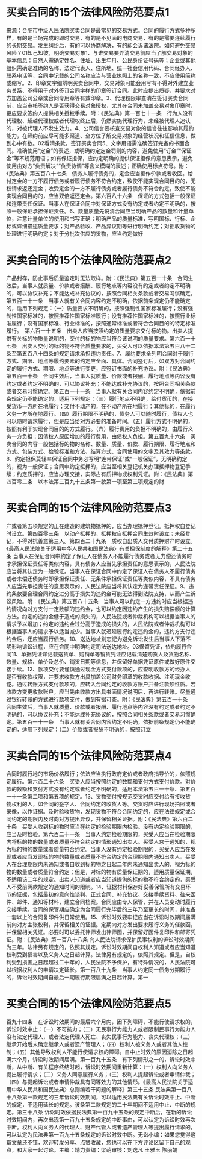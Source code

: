 # 买卖合同的15个法律风险防范要点1

来源：合肥市中级人民法院买卖合同是最常见的交易方式。合同的履行方式多种多样，有的是当场完成的即时交易，有的是不见面的电商交易，有的是需要连续履行的长期交易。发生纠纷后，有的可以协商解决，有的却会诉诸法院。如何避免交易风险？01知己知彼，明确交易对象1、与谁交易要弄清交易前应当了解交易对象的基本信息：自然人需确定姓名、住址、出生年月、公民身份证号码等；企业或其他组织需确定准确的名称、法定代表人、住所地、统一社会信用代码、合同经办人、联系电话等，合同中记载的公司名称应当与营业执照上的名称一致，不应使用简称或缩写。2、印章文字细辨明买卖合同中，交易对象可能会用写有不得对外建立业务关系、不得用于对外签订合同字样的印章签订合同。此时应提出质疑，并要求对方加盖公司公章或合同专用章等有效印章。3、代理权限审查清在签订买卖合同前，应当审核签约人是否获得交易对象授权，尤其在合同未加盖交易对象印章时，更应要求签约人提供相关授权手续。附：《民法典》第一百七十一条　行为人没有代理权、超越代理权或者代理权终止后，仍然实施代理行为，未经被代理人追认的，对被代理人不发生效力。4、公司信誉要核查交易对象的信誉往往影响其履约能力，在缔约前应尽可能多渠道、全方位了解交易对象的经营状况和征信信息，做到心中有数。02看清条款，签订买卖合同5、文字用语需准确签订完备的书面合同。准确使用“定金”的表述，或明确约定定金罚则的内容，避免使用“订金”“保证金”等不规范用语；如有保证担保，应约定明确的提供保证担保的意思表示，避免使用由对方“负责解决”“负责协调”等含义模糊的表述；正确使用标点符号。附：《民法典》第五百八十七条　债务人履行债务的，定金应当抵作价款或者收回。给付定金的一方不履行债务或者履行债务不符合约定，致使不能实现合同目的的，无权请求返还定金；收受定金的一方不履行债务或者履行债务不符合约定，致使不能实现合同目的的，应当双倍返还定金。第六百八十六条　保证的方式包括一般保证和连带责任保证。当事人在保证合同中对保证方式没有约定或者约定不明确的，按照一般保证承担保证责任。6、数量质量先说清合同应当明确产品的数量和计量单位，注意计量单位的使用和书写正确；明确产品的质量标准，写明国标、行标、企标或详细描述质量要求；对产品验收、产品异议期等进行明确约定；对拒收货物的处理进行明确约定；对于分批次供应的货物，应当约定做好

# 买卖合同的15个法律风险防范要点2

产品封存，防止事后质量鉴定时无法取样。附：《民法典》第五百一十条　合同生效后，当事人就质量、价款或者报酬、履行地点等内容没有约定或者约定不明确的，可以协议补充；不能达成补充协议的，按照合同相关条款或者交易习惯确定。第五百一十一条　当事人就有关合同内容约定不明确，依据前条规定仍不能确定的，适用下列规定：（一）质量要求不明确的，按照强制性国家标准履行；没有强制性国家标准的，按照推荐性国家标准履行；没有推荐性国家标准的，按照行业标准履行；没有国家标准、行业标准的，按照通常标准或者符合合同目的的特定标准履行。　第六百一十五条　出卖人应当按照约定的质量要求交付标的物。出卖人提供有关标的物质量说明的，交付的标的物应当符合该说明的质量要求。第六百一十七条　出卖人交付的标的物不符合质量要求的，买受人可以依据本法第五百八十二条至第五百八十四条的规定请求承担违约责任。7、履约要求全列明合同对于履行方式、期限、地点等履约要素的约定应全面、具体。合同签订后，如双方对合同约定的履行方式、期限、地点等进行变更，应签订书面的补充协议。附：《民法典》第五百一十条　合同生效后，当事人就质量、价款或者报酬、履行地点等内容没有约定或者约定不明确的，可以协议补充；不能达成补充协议的，按照合同相关条款或者交易习惯确定。第五百一十一条　当事人就有关合同内容约定不明确，依据前条规定仍不能确定的，适用下列规定：（三）履行地点不明确，给付货币的，在接受货币一方所在地履行；交付不动产的，在不动产所在地履行；其他标的，在履行义务一方所在地履行。（四）履行期限不明确的，债务人可以随时履行，债权人也可以随时请求履行，但是应当给对方必要的准备时间。（五）履行方式不明确的，按照有利于实现合同目的的方式履行。（六）履行费用的负担不明确的，由履行义务一方负担；因债权人原因增加的履行费用，由债权人负担。第五百九十六条　买卖合同的内容一般包括标的物的名称、数量、质量、价款、履行期限、履行地点和方式、包装方式、检验标准和方法、结算方式、合同使用的文字及其效力等条款。8、约定担保莫轻率保证合同中务必写明“连带保证”或“一般保证”，无明确约定的，视为一般保证；合同中约定抵押的，应当至相关登记机关办理抵押物登记手续；约定质押的，应当办理交接，实际占有质押物或权利凭证。附：《民法典》第四百零二条　以本法第三百九十五条第一款第一项至第三项规定的财

# 买卖合同的15个法律风险防范要点3

产或者第五项规定的正在建造的建筑物抵押的，应当办理抵押登记。抵押权自登记时设立。第四百零三条　以动产抵押的，抵押权自抵押合同生效时设立；未经登记，不得对抗善意第三人。第四百二十九条　质权自出质人交付质押财产时设立。《最高人民法院关于适用中华人民共和国民法典〉有关担保制度的解释》第二十五条 当事人在保证合同中约定了保证人在债务人不能履行债务或者无力偿还债务时才承担保证责任等类似内容，具有债务人应当先承担责任的意思表示的，人民法院应当将其认定为一般保证。当事人在保证合同中约定了保证人在债务人不履行债务或者未偿还债务时即承担保证责任、无条件承担保证责任等类似内容，不具有债务人应当先承担责任的意思表示的，人民法院应当将其认定为连带责任保证。9、违约条款要合理合同约定过分高于损失的违约金可能无法得到法院支持，从而产生诉讼风险。附：《民法典》第五百八十五条　当事人可以约定一方违约时应当根据违约情况向对方支付一定数额的违约金，也可以约定因违约产生的损失赔偿额的计算方法。约定的违约金低于造成的损失的，人民法院或者仲裁机构可以根据当事人的请求予以增加；约定的违约金过分高于造成的损失的，人民法院或者仲裁机构可以根据当事人的请求予以适当减少。当事人就迟延履行约定违约金的，违约方支付违约金后，还应当履行债务。10、送达地址别忘记为避免诉讼发生后当事人下落不明影响诉讼进程，应在合同中明确约定司法送达地址。03保留凭证，依约履行合同11、单据凭证详记载送货单、购销单等销货凭证应记载清楚购货人及货物名称、数量、规格、单价及总价、销货日期等信息，并保留好单据凭证原件或做好原件交接手续。12、款项交付要谨慎通过现金方式支付款项的，应查明收款方的经办人是否有收款权限，并要求收款方出具加盖公司财务印章的收款收据、注明现金收讫。通过转账方式支付款项的，应转入合同约定的收款方账户并备注款项性质。若收款方变更收款账户，应当先由收款方出具书面情况说明后，再进行转账。尽量通过银行转账的方式进行款项支付，做到有据可查。附：《民法典》第五百一十条　合同生效后，当事人就质量、价款或者报酬、履行地点等内容没有约定或者约定不明确的，可以协议补充；不能达成补充协议的，按照合同相关条款或者交易习惯确定。第五百一十一条　当事人就有关合同内容约定不明确，依据前条规定仍不能确定的，适用下列规定：（二）价款或者报酬不明确的，按照订立

# 买卖合同的15个法律风险防范要点4

合同时履行地的市场价格履行；依法应当执行政府定价或者政府指导价的，依照规定履行。第六百二十六条　买受人应当按照约定的数额和支付方式支付价款。对价款的数额和支付方式没有约定或者约定不明确的，适用本法第五百一十条、第五百一十一条第二项和第五项的规定。13、货物交付按规范交货时应交付给有接收货物权利的人，如合同的签字人、合同约定的收货人等。交货时应进行现场拍照或者录像，以作证据。及时验收货物，发现货物不符合合同约定的，应在法律规定或合同约定的期限内及时向对方提出异议，并保留相关证据。附：《民法典》第六百二十条　买受人收到标的物时应当在约定的检验期限内检验。没有约定检验期限的，应当及时检验。第六百二十一条　当事人约定检验期限的，买受人应当在检验期限内将标的物的数量或者质量不符合约定的情形通知出卖人。买受人怠于通知的，视为标的物的数量或者质量符合约定。当事人没有约定检验期限的，买受人应当在发现或者应当发现标的物的数量或者质量不符合约定的合理期限内通知出卖人。买受人在合理期限内未通知或者自收到标的物之日起二年内未通知出卖人的，视为标的物的数量或者质量符合约定；但是，对标的物有质量保证期的，适用质量保证期，不适用该二年的规定。出卖人知道或者应当知道提供的标的物不符合约定的，买受人不受前两款规定的通知时间的限制。14、证据材料保存好妥善保管所有交易环节的证据，包括最初的意向性谈判、正式合同、补充协议、交接手续资料、往来函件、邮件、通知等材料，建立合同档案。合同应由专人保管，并在人员变动时履行交接手续。合同的保管期应确定为合同履行完毕后的三年乃至更长的时间，并准备一套以上的合同复印件供日常使用。15、诉讼时效要牢记应当在诉讼时效期间届满前向对方主张权利，并保留相关的证据。定期向对方发出要求履行义务的催款函，并保留相关凭证。必要时可以委托律师发出律师函，并保留好函件复印件和邮寄凭证。附：《民法典》第一百八十八条 向人民法院请求保护民事权利的诉讼时效期间为三年。法律另有规定的，依照其规定。诉讼时效期间自权利人知道或者应当知道权利受到损害以及义务人之日起计算。法律另有规定的，依照其规定。但是，自权利受到损害之日起超过二十年的，人民法院不予保护，有特殊情况的，人民法院可以根据权利人的申请决定延长。第一百八十九条　当事人约定同一债务分期履行的，诉讼时效期间自最后一期履行期限届满之日起计算。第一

# 买卖合同的15个法律风险防范要点5

百九十四条　在诉讼时效期间的最后六个月内，因下列障碍，不能行使请求权的，诉讼时效中止：（一）不可抗力；（二）无民事行为能力人或者限制民事行为能力人没有法定代理人，或者法定代理人死亡、丧失民事行为能力、丧失代理权；（三）继承开始后未确定继承人或者遗产管理人；（四）权利人被义务人或者其他人控制；（五）其他导致权利人不能行使请求权的障碍。自中止时效的原因消除之日起满六个月，诉讼时效期间届满。第一百九十五条　有下列情形之一的，诉讼时效中断，从中断、有关程序终结时起，诉讼时效期间重新计算：（一）权利人向义务人提出履行请求；（二）义务人同意履行义务；（三）权利人提起诉讼或者申请仲裁；（四）与提起诉讼或者申请仲裁具有同等效力的其他情形。《最高人民法院关于适用中华人民共和国民法典〉总则编若干问题的解释》第三十五条 民法典第一百八十八条第一款规定的三年诉讼时效期间，可以适用民法典有关诉讼时效中止、中断的规定，不适用延长的规定。该条第二款规定的二十年期间不适用中止、中断的规定。第三十八条 诉讼时效依据民法典第一百九十五条的规定中断后，在新的诉讼时效期间内，再次出现第一百九十五条规定的中断事由，可以认定为诉讼时效再次中断。权利人向义务人的代理人、财产代管人或者遗产管理人等提出履行请求的，可以认定为民法典第一百九十五条规定的诉讼时效中断。无讼小编：如果您觉得这篇文章还不错，欢迎转发分享、点赞收藏，您也可以在下方评论区留下自己的观点，和大家一起讨论。主编：靖力责编：梁萌审核：刘逸凡 王雅玉 陈丽娟

